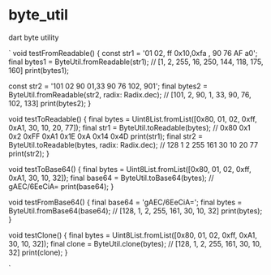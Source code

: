 # byte_util

dart byte utility


`
void testFromReadable() {
  const str1 = '01 02, ff 0x10,0xfa , 90 76 AF a0';
  final bytes1 = ByteUtil.fromReadable(str1);
  // [1, 2, 255, 16, 250, 144, 118, 175, 160]
  print(bytes1);

  const str2 = '101 02 90 01,33 90 76 102, 901';
  final bytes2 = ByteUtil.fromReadable(str2, radix: Radix.dec);
  // [101, 2, 90, 1, 33, 90, 76, 102, 133]
  print(bytes2);
}

void testToReadable() {
  final bytes = Uint8List.fromList([0x80, 01, 02, 0xff, 0xA1, 30, 10, 20, 77]);
  final str1 = ByteUtil.toReadable(bytes);
  // 0x80 0x1 0x2 0xFF 0xA1 0x1E 0xA 0x14 0x4D
  print(str1);
  final str2 = ByteUtil.toReadable(bytes, radix: Radix.dec);
  // 128 1 2 255 161 30 10 20 77
  print(str2);
}

void testToBase64() {
  final bytes = Uint8List.fromList([0x80, 01, 02, 0xff, 0xA1, 30, 10, 32]);
  final base64 = ByteUtil.toBase64(bytes);
  // gAEC/6EeCiA=
  print(base64);
}

void testFromBase64() {
  final base64 = 'gAEC/6EeCiA=';
  final bytes = ByteUtil.fromBase64(base64);
  // [128, 1, 2, 255, 161, 30, 10, 32]
  print(bytes);
}

void testClone() {
  final bytes = Uint8List.fromList([0x80, 01, 02, 0xff, 0xA1, 30, 10, 32]);
  final clone = ByteUtil.clone(bytes);
  // [128, 1, 2, 255, 161, 30, 10, 32]
  print(clone);
}

`
